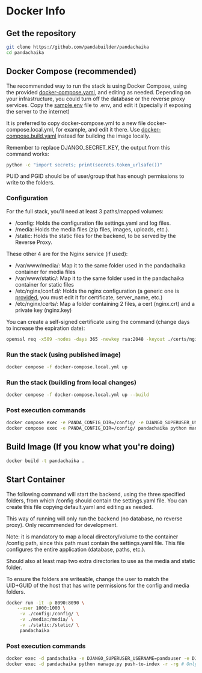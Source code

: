 # Docker Info

Get the repository
---------------------
```bash
git clone https://github.com/pandabuilder/pandachaika
cd pandachaika
```

Docker Compose (recommended)
---------------------
The recommended way to run the stack is using Docker Compose, using the provided [docker-compose.yaml](../docker-compose.yaml), and editing as needed. Depending on your infrastructure, you could turn off the database or the reverse proxy services. Copy the [sample.env](../sample.env) file to .env, and edit it (specially if exposing the server to the internet)

It is preferred to copy docker-compose.yml to a new file docker-compose.local.yml, for example, and edit it there.
Use [docker-compose.build.yaml](../docker-compose.build.yaml) instead for building the image locally.

Remember to replace DJANGO_SECRET_KEY, the output from this command works:
```bash
python -c "import secrets; print(secrets.token_urlsafe())"
```

PUID and PGID should be of user/group that has enough permissions to write to the folders.

### Configuration
For the full stack, you'll need at least 3 paths/mapped volumes:

- /config: Holds the configuration file settings.yaml and log files.
- /media: Holds the media files (zip files, images, uploads, etc.). 
- /static: Holds the static files for the backend, to be served by the Reverse Proxy.

These other 4 are for the Nginx service (if used):

- /var/www/media/: Map it to the same folder used in the pandachaika container for media files
- /var/www/static/: Map it to the same folder used in the pandachaika container for static files
- /etc/nginx/conf.d/: Holds the nginx configuration (a generic one is [provided](../docker/nginx/conf.d/nginx.conf), you must edit it for certificate, server_name, etc.)
- /etc/nginx/certs/: Map a folder containing 2 files, a cert (nginx.crt) and a private key (nginx.key)

You can create a self-signed certificate using the command (change days to increase the expiration date):

```bash
openssl req -x509 -nodes -days 365 -newkey rsa:2048 -keyout ./certs/nginx.key -out ./certs/nginx.crt
```

### Run the stack (using published image)
```bash
docker compose -f docker-compose.local.yml up
```

### Run the stack (building from local changes)
```bash
docker compose -f docker-compose.local.yml up --build
```

### Post execution commands
```bash
docker compose exec -e PANDA_CONFIG_DIR=/config/ -e DJANGO_SUPERUSER_USERNAME=pandauser -e DJANGO_SUPERUSER_PASSWORD=SECRET_PASSWORD pandachaika python manage.py createsuperuser --email some@email.com --noinput # Creates the super user. Remember to replace user, password and emai with actual secure credentials
docker compose exec -e PANDA_CONFIG_DIR=/config/ pandachaika python manage.py push-to-index -r -rg # Only needed if running the ElasticSearch integration
```

Build Image (If you know what you're doing)
---------------------
```bash
docker build -t pandachaika .
```

## Start Container

The following command will start the backend, using the three specified folders, from which /config should contain the settings.yaml file. You can create this file copying default.yaml and editing as needed.

This way of running will only run the backend (no database, no reverse proxy). Only recommended for development.

Note: it is mandatory to map a local directory/volume to the container /config path, since this path must contain the settings.yaml file.
This file configures the entire application (database, paths, etc.).

Should also at least map two extra directories to use as the media and static folder.

To ensure the folders are writeable, change the user to match the UID+GUID of the host that has write permissions for the config and media folders.
```bash
docker run -it -p 8090:8090 \
    --user 1000:1000 \
     -v ./config:/config/ \
     -v ./media:/media/ \
     -v ./static:/static/ \
     pandachaika
```

### Post execution commands
```bash
docker exec -d pandachaika -e DJANGO_SUPERUSER_USERNAME=pandauser -e DJANGO_SUPERUSER_PASSWORD=SECRET_PASSWORD pandachaika python manage.py createsuperuser --email some@email.com --noinput # Creates the super user. Remember to replace user, password and emai with actual secure credentials
docker exec -d pandachaika python manage.py push-to-index -r -rg # Only needed if running the ElasticSearch integration
```